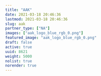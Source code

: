 ```yaml
---
title: "AAK"
date: 2021-03-18 20:46:36
lastmod: 2021-03-18 20:46:36
slug: aak
partner_type: ["NA"]
images: ["aak_logo_blue_rgb_0.png"]
featured_image: "aak_logo_blue_rgb_0.png"
draft: false
active: true
uuid: 8621
weight: 5000
nolist: true
norender: true
---
```

